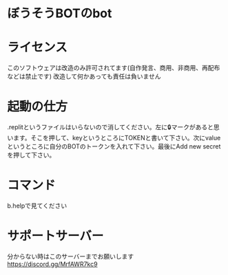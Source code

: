 # ぼうそうBOTのbot
# ライセンス
このソフトウェアは改造のみ許可されてます(自作発言、商用、非商用、再配布などは禁止です)
改造して何かあっても責任は負いません
# 起動の仕方
.replitというファイルはいらないので消してください。左に🔒マークがあると思います。そこを押して、keyというところにTOKENと書いて下さい。次にvalueというところに自分のBOTのトークンを入れて下さい。最後にAdd new secretを押して下さい。
# コマンド
b.helpで見てください
# サポートサーバー
分からない時はこのサーバーまでお願いします
https://discord.gg/MrfAWR7kc9